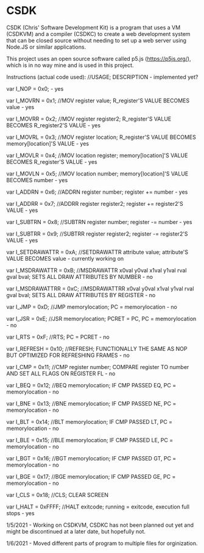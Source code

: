 # CSDK
CSDK (Chris' Software Development Kit) is a program that uses a VM (CSDKVM) and a compiler (CSDKC) to create a web development system that can be closed source without needing to set up a web server using Node.JS or similar applications. 

This project uses an open source software called p5.js (https://p5js.org/), which is in no way mine and is used in this project. 

Instructions (actual code used): 
//USAGE; DESCRIPTION - implemented yet?

var I_NOP = 0x0; - yes

var I_MOVRN = 0x1; //MOV register value; R_register'S VALUE BECOMES value - yes

var I_MOVRR = 0x2; //MOV register register2; R_register'S VALUE BECOMES R_register2'S VALUE - yes

var I_MOVRL = 0x3; //MOV register location; R_register'S VALUE BECOMES memory[location]'S VALUE - yes

var I_MOVLR = 0x4; //MOV location register; memory[location]'S VALUE BECOMES R_register'S VALUE - yes

var I_MOVLN = 0x5; //MOV location number; memory[location]'S VALUE BECOMES number - yes

var I_ADDRN = 0x6; //ADDRN register number; register += number - yes

var I_ADDRR = 0x7; //ADDRR register register2; register += register2'S VALUE - yes

var I_SUBTRN = 0x8; //SUBTRN register number; register -= number - yes

var I_SUBTRR = 0x9; //SUBTRR register register2; register -= register2'S VALUE - yes

var I_SETDRAWATTR = 0xA; //SETDRAWATTR attribute value; attribute'S VALUE BECOMES value - currently working on

var I_MSDRAWATTR = 0xB; //MSDRAWATTR x0val y0val x1val y1val rval gval bval; SETS ALL DRAW ATTRIBUTES BY NUMBER - no

var I_MSDRAWATTRR = 0xC; //MSDRAWATTRR x0val y0val x1val y1val rval gval bval; SETS ALL DRAW ATTRIBUTES BY REGISTER - no

var I_JMP = 0xD; //JMP memorylocation; PC = memorylocation - no

var I_JSR = 0xE; //JSR memorylocation; PCRET = PC, PC = memorylocation - no

var I_RTS = 0xF; //RTS; PC = PCRET - no

var I_REFRESH = 0x10; //REFRESH; FUNCTIONALLY THE SAME AS NOP BUT OPTIMIZED FOR REFRESHING FRAMES - no

var I_CMP = 0x11; //CMP register number; COMPARE register TO number AND SET ALL FLAGS ON REGISTER FL - no

var I_BEQ = 0x12; //BEQ memorylocation; IF CMP PASSED EQ, PC = memorylocation - no

var I_BNE = 0x13; //BNE memorylocation; IF CMP PASSED NE, PC = memorylocation - no

var I_BLT = 0x14; //BLT memorylocation; IF CMP PASSED LT, PC = memorylocation - no

var I_BLE = 0x15; //BLE memorylocation; IF CMP PASSED LE, PC = memorylocation - no

var I_BGT = 0x16; //BGT memorylocation; IF CMP PASSED GT, PC = memorylocation - no

var I_BGE = 0x17; //BGE memorylocation; IF CMP PASSED GE, PC = memorylocation - no

var I_CLS = 0x18; //CLS; CLEAR SCREEN

var I_HALT = 0xFFFF; //HALT exitcode; running = exitcode, execution full stops - yes


1/5/2021 - Working on CSDKVM, CSDKC has not been planned out yet and might be discontinued at a later date, but hopefully not. 

1/6/2021 - Moved different parts of program to multiple files for orginization. 
